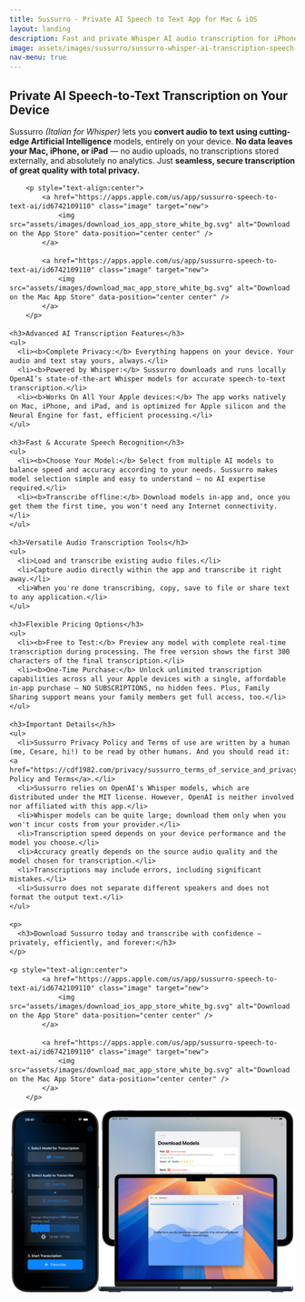 ```yaml
---
title: Sussurro - Private AI Speech to Text App for Mac & iOS
layout: landing
description: Fast and private Whisper AI audio transcription for iPhone, iPad, and Mac
image: assets/images/sussurro/sussurro-whisper-ai-transcription-speech-to-text-for-iphone-mac-ipad.png
nav-menu: true
---
```


<!-- Main -->
<div id="main">

<!-- One -->
<section id="one">
  <div class="inner">
    <h2>Private AI Speech-to-Text Transcription on Your Device</h2>
    <p>
      Sussurro <i>(Italian for Whisper)</i> lets you <b>convert audio to text using cutting-edge Artificial Intelligence</b> models, entirely on your device. <b>No data leaves your Mac, iPhone, or iPad</b> — no audio uploads, no transcriptions stored externally, and absolutely no analytics. Just <b>seamless, secure transcription of great quality with total privacy.</b>
    </p>

		<p style="text-align:center">
			<a href="https://apps.apple.com/us/app/sussurro-speech-to-text-ai/id6742109110" class="image" target="new">
				<img src="assets/images/download_ios_app_store_white_bg.svg" alt="Download on the App Store" data-position="center center" />
			</a>
			
			<a href="https://apps.apple.com/us/app/sussurro-speech-to-text-ai/id6742109110" class="image" target="new">
				<img src="assets/images/download_mac_app_store_white_bg.svg" alt="Download on the Mac App Store" data-position="center center" />
			</a>
		</p>

    <h3>Advanced AI Transcription Features</h3>
    <ul>
      <li><b>Complete Privacy:</b> Everything happens on your device. Your audio and text stay yours, always.</li>
      <li><b>Powered by Whisper:</b> Sussurro downloads and runs locally OpenAI’s state-of-the-art Whisper models for accurate speech-to-text transcription.</li>
      <li><b>Works On All Your Apple devices:</b> The app works natively on Mac, iPhone, and iPad, and is optimized for Apple silicon and the Neural Engine for fast, efficient processing.</li>
    </ul>

    <h3>Fast & Accurate Speech Recognition</h3>
    <ul>
      <li><b>Choose Your Model:</b> Select from multiple AI models to balance speed and accuracy according to your needs. Sussurro makes model selection simple and easy to understand — no AI expertise required.</li>
      <li><b>Transcribe offline:</b> Download models in-app and, once you get them the first time, you won't need any Internet connectivity.</li>
    </ul>

    <h3>Versatile Audio Transcription Tools</h3>
    <ul>
      <li>Load and transcribe existing audio files.</li>
      <li>Capture audio directly within the app and transcribe it right away.</li>
      <li>When you're done transcribing, copy, save to file or share text to any application.</li>
    </ul>

    <h3>Flexible Pricing Options</h3>
    <ul>
      <li><b>Free to Test:</b> Preview any model with complete real-time transcription during processing. The free version shows the first 300 characters of the final transcription.</li>
      <li><b>One-Time Purchase:</b> Unlock unlimited transcription capabilities across all your Apple devices with a single, affordable in-app purchase — NO SUBSCRIPTIONS, no hidden fees. Plus, Family Sharing support means your family members get full access, too.</li>
    </ul>

    <h3>Important Details</h3>
    <ul>
      <li>Sussurro Privacy Policy and Terms of use are written by a human (me, Cesare, hi!) to be read by other humans. And you should read it: <a href="https://cdf1982.com/privacy/sussurro_terms_of_service_and_privacy_policy">Privacy Policy and Terms</a>.</li>
      <li>Sussurro relies on OpenAI's Whisper models, which are distributed under the MIT license. However, OpenAI is neither involved nor affiliated with this app.</li>
      <li>Whisper models can be quite large; download them only when you won't incur costs from your provider.</li>
      <li>Transcription speed depends on your device performance and the model you choose.</li>
      <li>Accuracy greatly depends on the source audio quality and the model chosen for transcription.</li>
      <li>Transcriptions may include errors, including significant mistakes.</li>
      <li>Sussurro does not separate different speakers and does not format the output text.</li>
    </ul>

    <p>
      <h3>Download Sussurro today and transcribe with confidence — privately, efficiently, and forever:</h3>
    </p>

    <p style="text-align:center">
			<a href="https://apps.apple.com/us/app/sussurro-speech-to-text-ai/id6742109110" class="image" target="new">
				<img src="assets/images/download_ios_app_store_white_bg.svg" alt="Download on the App Store" data-position="center center" />
			</a>
			
			<a href="https://apps.apple.com/us/app/sussurro-speech-to-text-ai/id6742109110" class="image" target="new">
				<img src="assets/images/download_mac_app_store_white_bg.svg" alt="Download on the Mac App Store" data-position="center center" />
			</a>
		</p>
  </div>
</section>

<img src="assets/images/sussurro/sussurro-screenshots.png" alt="" data-position="center center"/>

</div>
